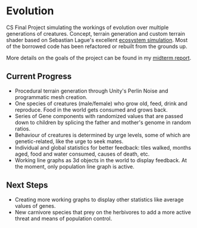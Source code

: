 # Evolution
CS Final Project simulating the workings of evolution over multiple generations of creatures. Concept, terrain generation and custom terrain shader based on Sebastian Lague's excellent [ecosystem simulation](https://github.com/SebLague/Ecosystem-2/tree/master). Most of the borrowed code has been refactored or rebuilt from the grounds up.

More details on the goals of the project can be found in my [midterm report](https://docs.google.com/document/d/1kLYXM7bCpaHHlvhtzHdlWk9fkTlYQ4Y3WisZ4CgeYk8/edit?usp=sharing).


## Current Progress

* Procedural terrain generation through Unity's Perlin Noise and programmatic mesh creation.
* One species of creatures (male/female) who grow old, feed, drink and reproduce. Food in the world gets consumed and grows back.
* Series of Gene components with randomized values that are passed down to children by splicing the father and mother's genome in random ratios.
* Behaviour of creatures is determined by urge levels, some of which are genetic-related, like the urge to seek mates.
* Individual and global statistics for better feedback: tiles walked, months aged, food and water consumed, causes of death, etc.
* Working line graphs as 3d objects in the world to display feedback. At the moment, only population line graph is active.


## Next Steps

* Creating more working graphs to display other statistics like average values of genes.
* New carnivore species that prey on the herbivores to add a more active threat and means of population control.
